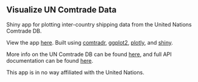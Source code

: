 Visualize UN Comtrade Data
--------------------------

Shiny app for plotting inter-country shipping data from the United Nations Comtrade DB.

View the app [here](https://chrismuir.shinyapps.io/comtrade_plot_shinyapp/). Built using [comtradr](https://github.com/ChrisMuir/comtradr), [ggplot2](https://github.com/tidyverse/ggplot2), [plotly](https://github.com/ropensci/plotly), and [shiny](https://github.com/rstudio/shiny).

More info on the UN Comtrade DB can be found [here](https://comtrade.un.org/data/), and full API documentation can be found [here](https://comtrade.un.org/data/doc/api/).

This app is in no way affiliated with the United Nations.